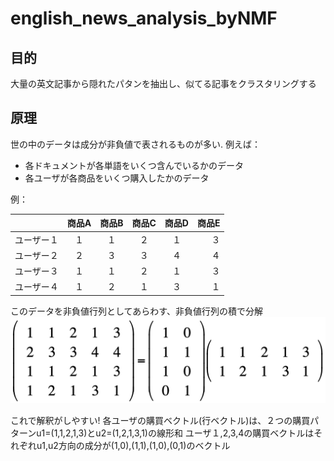 # english_news_analysis_byNMF

## 目的
大量の英文記事から隠れたパタンを抽出し、似てる記事をクラスタリングする

## 原理
世の中のデータは成分が非負値で表されるものが多い. 例えば：
+ 各ドキュメントが各単語をいくつ含んでいるかのデータ
+ 各ユーザが各商品をいくつ購入したかのデータ

例： 

|  |商品A|商品B|商品C|商品D|商品E|
|--|:--:|:---:|:--:|:--:|---:|
|ユーザー１|１|１|２|１|３|
|ユーザー２|２|３|３|４|４|
|ユーザー３|１|１|２|１|３|
|ユーザー４|１|２|１|３|１|

このデータを非負値行列としてあらわす、非負値行列の積で分解
![](https://github.com/luguorenjian/english_news_analysis_byNMF/blob/master/nmf.png)

これで解釈がしやすい!
各ユーザの購買ベクトル(行ベクトル)は、２つの購買パターンu1=(1,1,2,1,3)とu2=(1,2,1,3,1)の線形和
ユーザ１,2,3,4の購買ベクトルはそれぞれu1,u2方向の成分が(1,0),(1,1),(1,0),(0,1)のベクトル

